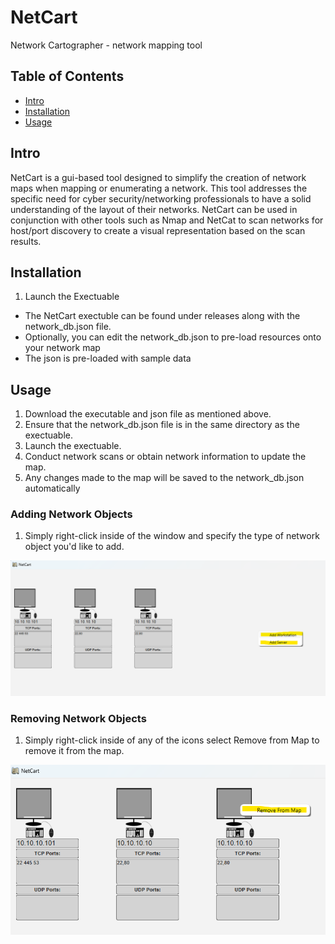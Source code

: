 # NetCart
Network Cartographer - network mapping tool

## Table of Contents
- [Intro](#intro)
- [Installation](#installation)
- [Usage](#usage)

## Intro
NetCart is a gui-based tool designed to simplify the creation of network maps when mapping or enumerating a network. This tool addresses the specific need for cyber security/networking professionals to have a solid understanding of the layout of their networks. NetCart can be used in conjunction with other tools such as Nmap and NetCat to scan networks for host/port discovery to create a visual representation based on the scan results. 

## Installation
1. Launch the Exectuable
 - The NetCart exectuble can be found under releases along with the network_db.json file. 
 - Optionally, you can edit the network_db.json to pre-load resources onto your network map
 - The json is pre-loaded with sample data 

## Usage
1. Download the executable and json file as mentioned above.
2. Ensure that the network_db.json file is in the same directory as the exectuable.
3. Launch the exectuable.
4. Conduct network scans or obtain network information to update the map.
5. Any changes made to the map will be saved to the network_db.json automatically


### Adding Network Objects
1. Simply right-click inside of the window and specify the type of network object you'd like to add. 

![Alt Text - Adding Network Objects](static\Adding_Network_Object.png)



### Removing Network Objects
1. Simply right-click inside of any of the icons select Remove from Map to remove it from the map.

![Alt Text - Removing Network Objects](static\Removing_Network_Object.png)









